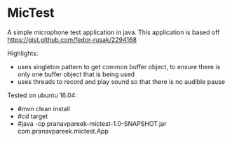 # MicTest
A simple microphone test application in java. This application is based off https://gist.github.com/fedor-rusak/2294168

Highlights:
* uses singleton pattern to get common buffer object, to ensure there is only one buffer object that is being used
* uses threads to record and play sound so that there is no audible pause

Tested on ubuntu 16.04:

* #mvn clean install
* #cd target
* #java -cp pranavpareek-mictest-1.0-SNAPSHOT.jar com.pranavpareek.mictest.App
